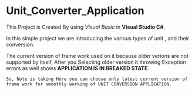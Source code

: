 # Unit_Converter_Application

This Project is Created By using _Visual Basic_ in **Visual Studio C#**.

In this simple project we are introducing the various types of unit ,
and their conversion. 

The current version of frame work used on it 
because older verions are not supported by itself, After you Selecting
older version it throwing Exception errors as well shows **APPLICATION 
IS IN BREAKED STATE**.
```
So, Note is taking Here you can choose only latest current version of
frame work for smoothly working of UNIT CONVERSION APPLICATION.
```
